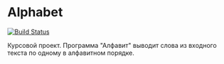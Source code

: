 # Alphabet
[![Build Status](https://travis-ci.com/timerke/Alphabet.svg?branch=master)](https://travis-ci.com/timerke/Alphabet)

Курсовой проект. Программа "Алфавит" выводит слова из входного текста по одному в алфавитном порядке.

